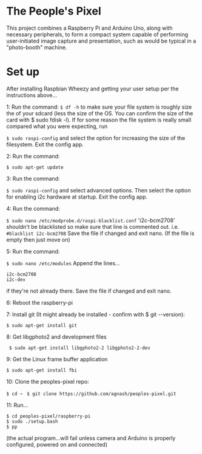 # The People's Pixel

This project combines a Raspberry Pi and Arduino Uno, along with necessary peripherals, to form a compact
system capable of performing user-initiated image capture and presentation, such as would be typical in a "photo-booth" machine.

# Set up

After installing Raspbian Wheezy and getting your user setup per the instructions above...

1: Run the command:
``` $ df -h ```
to make sure your file system is roughly size the of your sdcard (less the size of the OS. You can confirm the size of the card with $ sudo fdisk -l). If for some reason the file system is really small compared what you were expecting, run

``` $ sudo raspi-config ```
and select the option for increasing the size of the filesystem. Exit the config app.

2: Run the command:

``` $ sudo apt-get update ```

3: Run the command:

``` $ sudo raspi-config ```
and select advanced options. Then select the option for enabling i2c hardware at startup. Exit the config app.

4: Run the command:

``` $ sudo nano /etc/modprobe.d/raspi-blacklist.conf ```
'i2c-bcm2708' shouldn't be blacklisted so make sure that line is commented out. i.e.
``` #blacklist i2c-bcm2708 ```
Save the file if changed and exit nano. (If the file is empty then just move on)


5: Run the command:

``` $ sudo nano /etc/modules ``` Append the lines...
```
i2c-bcm2708 
i2c-dev 
```
if they're not already there. Save the file if changed and exit nano.


6: Reboot the raspberry-pi

7: Install git (It might already be installed - confirm with $ git --version):

``` $ sudo apt-get install git ```

8: Get libgphoto2 and development files

``` $ sudo apt-get install libgphoto2-2 libgphoto2-2-dev```

9: Get the Linux frame buffer application

```$ sudo apt-get install fbi```

10: Clone the peoples-pixel repo:

```$ cd ~ ```
```$ git clone https://github.com/agnash/peoples-pixel.git```

11: Run...
```
$ cd peoples-pixel/raspberry-pi
$ sudo ./setup.bash
$ pp 
```
(the actual program...will fail unless camera and Arduino is properly configured, powered on and connected)
